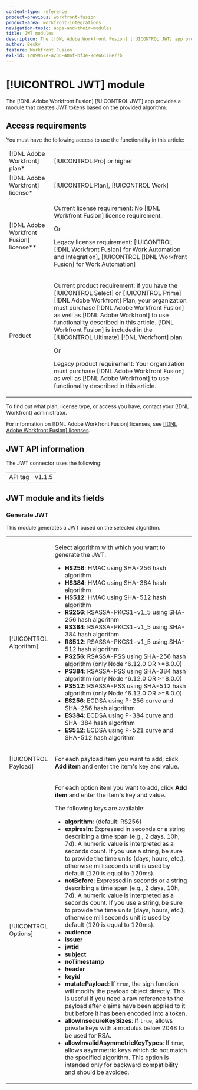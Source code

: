 ```yaml
---
content-type: reference
product-previous: workfront-fusion
product-area: workfront-integrations
navigation-topic: apps-and-their-modules
title: JWT modules
description: The [!DNL Adobe Workfront Fusion] [!UICONTROL JWT] app provides a module that creates JWT tokens based on the provided algorithm.
author: Becky
feature: Workfront Fusion
exl-id: 1c09967e-a236-404f-bf3e-9de66118e77b
---
```

# [!UICONTROL JWT] module

The [!DNL Adobe Workfront Fusion] [!UICONTROL JWT] app provides a module that creates JWT tokens based on the provided algorithm.

## Access requirements

You must have the following access to use the functionality in this article:

<table style="table-layout:auto"> 
 <col> 
 <col> 
 <tbody> 
  <tr> 
   <td role="rowheader">[!DNL Adobe Workfront] plan*</td>
  <td> <p>[!UICONTROL Pro] or higher</p> </td>
  </tr> 
  <tr data-mc-conditions=""> 
   <td role="rowheader">[!DNL Adobe Workfront] license*</td>
   <td> <p>[!UICONTROL Plan], [!UICONTROL Work]</p> </td> 
  </tr> 
  <tr> 
   <td role="rowheader">[!DNL Adobe Workfront Fusion] license**</td> 
   <td>
   <p>Current license requirement: No [!DNL Workfront Fusion] license requirement.</p>
   <p>Or</p>
   <p>Legacy license requirement: [!UICONTROL [!DNL Workfront Fusion] for Work Automation and Integration],  [!UICONTROL [!DNL Workfront Fusion] for Work Automation]</p>
   </td> 
  </tr> 
  <tr> 
   <td role="rowheader">Product</td> 
   <td>
   <p>Current product requirement: If you have the [!UICONTROL Select] or [!UICONTROL Prime] [!DNL Adobe Workfront] Plan, your organization must purchase [!DNL Adobe Workfront Fusion] as well as [!DNL Adobe Workfront] to use functionality described in this article. [!DNL Workfront Fusion] is included in the [!UICONTROL Ultimate] [!DNL Workfront] plan.</p>
   <p>Or</p>
   <p>Legacy product requirement: Your organization must purchase [!DNL Adobe Workfront Fusion] as well as [!DNL Adobe Workfront] to use functionality described in this article.</p>
   </td> 
  </tr> 
 </tbody> 
</table>

To find out what plan, license type, or access you have, contact your [!DNL Workfront] administrator.

For information on [!DNL Adobe Workfront Fusion] licenses, see [[!DNL Adobe Workfront Fusion] licenses](/help/workfront-fusion/set-up-and-manage-workfront-fusion/licensing-operations-overview/license-automation-vs-integration.md).

## JWT API information

The JWT connector uses the following:

<table style="table-layout:auto"> 
 <col> 
 <col> 
 <tbody> 
   <tr> 
   <td role="rowheader">API tag</td> 
   <td>v1.1.5</td> 
  </tr>
 </tbody> 
 </table>

## JWT module and its fields

### Generate JWT

This module generates a JWT based on the selected algorithm. 

<table style="table-layout:auto"> 
 <col data-mc-conditions=""> 
 <col data-mc-conditions=""> 
 <tbody> 
  <tr> 
   <td role="rowheader">[!UICONTROL Algorithm]</td> 
   <td> <p>Select algorithm with which you want to generate the JWT.</p> <ul>
   <li><b>HS256</b>: HMAC using SHA-256 hash algorithm</li>
   <li><b>HS384</b>: HMAC using SHA-384 hash algorithm</li>
   <li><b>HS512</b>: HMAC using SHA-512 hash algorithm</li>
   <li><b>RS256</b>: RSASSA-PKCS1-v1_5 using SHA-256 hash algorithm</li>
   <li><b>RS384</b>: RSASSA-PKCS1-v1_5 using SHA-384 hash algorithm</li>
   <li><b>RS512</b>: RSASSA-PKCS1-v1_5 using SHA-512 hash algorithm</li>
   <li><b>PS256</b>: RSASSA-PSS using SHA-256 hash algorithm (only Node ^6.12.0 OR >=8.0.0)</li>
   <li><b>PS384</b>: RSASSA-PSS using SHA-384 hash algorithm (only Node ^6.12.0 OR >=8.0.0)</li>
   <li><b>PS512</b>: RSASSA-PSS using SHA-512 hash algorithm (only Node ^6.12.0 OR >=8.0.0)</li>
   <li><b>ES256</b>: ECDSA using P-256 curve and SHA-256 hash algorithm</li>
   <li><b>ES384</b>: ECDSA using P-384 curve and SHA-384 hash algorithm</li>
   <li><b>ES512</b>: ECDSA using P-521 curve and SHA-512 hash algorithm</li>
   </ul></td> 
  </tr> 
  <tr> 
   <td role="rowheader">[!UICONTROL Payload] </td> 
   <td> <p>For each payload item you want to add, click <b>Add item</b> and enter the item's key and value.</p> </td> 
  </tr> 
  <tr> 
   <td role="rowheader">[!UICONTROL Options] </td> 
   <td> <p>For each option item you want to add, click <b>Add item</b> and enter the item's key and value.</p> <p>The following keys are available:
   <ul>
   <li><b>algorithm</b>: (default: RS256)</li>
   <li><b>expiresIn</b>: Expressed in seconds or a string describing a time span (e.g., 2 days, 10h, 7d). A numeric value is interpreted as a seconds count. If you use a string, be sure to provide the time units (days, hours, etc.), otherwise milliseconds unit is used by default (120 is equal to 120ms).</li>
   <li><b>notBefore</b>: Expressed in seconds or a string describing a time span (e.g., 2 days, 10h, 7d). A numeric value is interpreted as a seconds count. If you use a string, be sure to provide the time units (days, hours, etc.), otherwise milliseconds unit is used by default (120 is equal to 120ms).
</li>
   <li><b>audience</b></li>
   <li><b>issuer</b></li>
   <li><b>jwtid</b></li>
   <li><b>subject</b></li>
   <li><b>noTimestamp</b></li>
   <li><b>header</b></li>
   <li><b>keyid</b></li>
   <li><b>mutatePayload</b>: If <code>true</code>, the sign function will modify the payload object directly. This is useful if you need a raw reference to the payload after claims have been applied to it but before it has been encoded into a token.</li>
   <li><b>allowInsecureKeySizes</b>: If <code>true</code>, allows private keys with a modulus below 2048 to be used for RSA.</li>
   <li><b>allowInvalidAsymmetricKeyTypes</b>: If <code>true</code>, allows asymmetric keys which do not match the specified algorithm. This option is intended only for backward compatibility and should be avoided.</li>
   </ul>
   </td> 
  </tr> 
 </tbody> 
</table>
